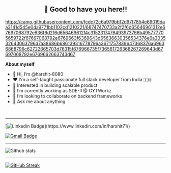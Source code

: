 <!-- README FILE CODE -->



<!-- WAKING HAND WITH GOOD TO HAVE YOU TEXT-->
<h2 align=center>👋 Good to have you here!!</h2>

https://camo.githubusercontent.com/fcdc72c6a979bb12d97f7854e69019daa3141d545e0da9771bb1102cd1210221/68747470733a2f2f6d65646961312e67697068792e636f6d2f6d656469612f4c3152317476493973766b495777705659722f67697068792e6769663f6369643d65636630356534376e6a303532643063796d7a38686b686139316778796a3671757839647368376a69636868796c62722665703d76315f676966735f736561726368267269643d67697068792e6769662663743d67


<!--ABOUT ME CODE-->
**About myself**<br>


- 👋 Hi, I’m @harshit-8080
- ❤️ I'm a self-taught passionate full stack developer from India 🇮🇳
- 👀 Interested in building scalable product
- 💼 I’m currently working as SDE-II @ GYTWorkz
- 🌱 I’m looking to collaborate on backend frameworks
- 💬 Ask me about anything

<br>

---

<!-- SOCAIL MEDIA HANDLES -->
[![Linkedin Badge](https://img.shields.io/badge/-HarshitRaj-blue?style=flat-square&logo=Linkedin&logoColor=white&link=[https://www.linkedin.com/in/riti2409/](https://www.linkedin.com/in/harshit71/))](https://www.linkedin.com/in/harshit71/)


[![Gmail Badge](https://img.shields.io/badge/-harshit.new71@gmail.com-c14438?style=flat-square&logo=Gmail&logoColor=white&link=mailto:harshit.new71@gmail.com)](mailto:harshit.new71@gmail.com)

---

<!-- GITHUB STATISTICS -->
 ![Github stats](https://github-readme-stats.vercel.app/api?username=harshit-8080)  


 <hr>


 
<!--  CONTRIBUTION AND STREAK BLOCK -->
 [![GitHub Streak ](https://github-readme-streak-stats.herokuapp.com/?user=harshit-8080&currStreakNum=2FD3EB&fire=pink&sideLabels=F00&theme=nightowl)](https://git.io/streak-stats)   


